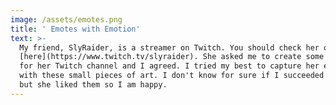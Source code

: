 ```yaml
---
image: /assets/emotes.png
title: ' Emotes with Emotion'
text: >-
  My friend, SlyRaider, is a streamer on Twitch. You should check her out
  [here](https://www.twitch.tv/slyraider). She asked me to create some Emotes
  for her Twitch channel and I agreed. I tried my best to capture her essence
  with these small pieces of art. I don't know for sure if I succeeded in this
  but she liked them so I am happy.
---
```


